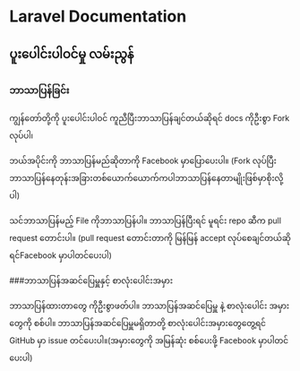 # Laravel Documentation

## ပူးပေါင်းပါဝင်မှု လမ်းညွန်

### ဘာသာပြန်ခြင်း

ကျွန်တော်တို့ကို ပူးပေါင်းပါဝင် ကူညီပြီးဘာသာပြန်ချင်တယ်ဆိုရင် docs ကိုဦးစွာ Fork လုပ်ပါ၊

ဘယ်အပိုင်းကို ဘာသာပြန်မည်ဆိုတာကို Facebook မှာပြောပေးပါ။ (Fork လုပ်ပြီးဘာသာပြန်နေတုန်းအခြားတစ်ယောက်ယောက်ကပါဘာသာပြန်နေတာမျိုးဖြစ်မှာစိုးလို့ပါ)

သင်ဘာသာပြန်မည့် File ကိုဘာသာပြန်ပါ။ ဘာသာပြန်ပြီးရင် မူရင်း repo ဆီက pull request တောင်းပါ။ (pull request တောင်းတာကို မြန်မြန် accept လုပ်စေချင်တယ်ဆိုရင်Facebook မှာပါတင်ပေးပါ)

###ဘာသာပြန်အဆင်ပြေမှူနှင့် စာလုံးပေါင်းအမှား

ဘာသာပြန်ထားတာတွေ ကိုဦးစွာဖတ်ပါ။ ဘာသာပြန်အဆင်ပြေမှူ နဲ့ စာလုံးပေါင်း အမှားတွေကို စစ်ပါ။ ဘာသာပြန်အဆင်ပြေမှူမရှိတာတို့ စာလုံးပေါင်းအမှားတွေတွေ့ရင် GitHub မှာ issue တင်ပေးပါ။(အမှားတွေကို အမြန်ဆုံး စစ်ပေးဖို့ Facebook မှာပါတင်ပေးပါ)